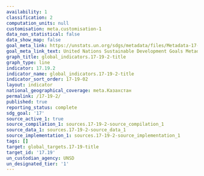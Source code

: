 ```yaml
---
availability: 1
classification: 2
computation_units: null
customisation: meta.customisation-1
data_non_statistical: false
data_show_map: false
goal_meta_link: https://unstats.un.org/sdgs/metadata/files/Metadata-17-19-02a.pdf
goal_meta_link_text: United Nations Sustainable Development Goals Metadata (pdf 468kB)
graph_title: global_indicators.17-19-2-title
graph_type: line
indicator: 17.19.2
indicator_name: global_indicators.17-19-2-title
indicator_sort_order: 17-19-02
layout: indicator
national_geographical_coverage: meta.Казахстан
permalink: /17-19-2/
published: true
reporting_status: complete
sdg_goal: '17'
source_active_1: true
source_compilation_1: sources.17-19-2-source_compilation_1
source_data_1: sources.17-19-2-source_data_1
source_implementation_1: sources.17-19-2-source_implementation_1
tags: []
target: global_targets.17-19-title
target_id: '17.19'
un_custodian_agency: UNSD
un_designated_tier: '1'
---
```

